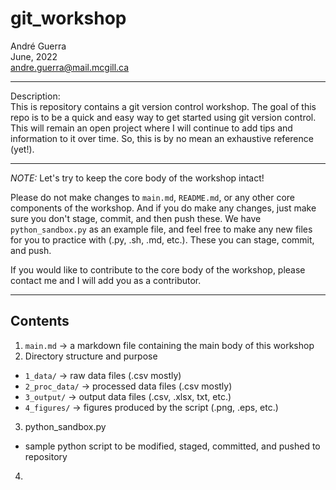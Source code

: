 # git_workshop
André Guerra  
June, 2022  
andre.guerra@mail.mcgill.ca  

---
Description:  
This is repository contains a git version control workshop. The goal of this repo is to be a quick and easy way to get started using git version control. This will remain an open project where I will continue to add tips and information to it over time. So, this is by no mean an exhaustive reference (yet!).

---
*NOTE:* Let's try to keep the core body of the workshop intact!

Please do not make changes to `main.md`, `README.md`, or any other core components of the workshop. And if you do make any changes, just make sure you don't stage, commit, and then push these. We have `python_sandbox.py` as an example file, and feel free to make any new files for you to practice with (.py, .sh, .md, etc.). These you can stage, commit, and push. 

If you would like to contribute to the core body of the workshop, please contact me and I will add you as a contributor.

---
## Contents
1. `main.md` $\rightarrow$ a markdown file containing the main body of this workshop
2. Directory structure and purpose
- `1_data/` $\rightarrow$ raw data files (.csv mostly)
- `2_proc_data/` $\rightarrow$ processed data files (.csv mostly)
- `3_output/` $\rightarrow$ output data files (.csv, .xlsx, txt, etc.)
- `4_figures/` $\rightarrow$ figures produced by the script (.png, .eps, etc.)
3. python_sandbox.py
- sample python script to be modified, staged, committed, and pushed to repository
4. 